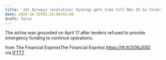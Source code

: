```yaml
---
title: 'Jet Airways resolution: Synergy gets time till Nov 15 to finalise plan'
date: 2019-10-15T01:35:00+01:00
draft: false
---
```


The airline was grounded on April 17 after lenders refused to provide emergency funding to continue operations.  
  
from The Financial ExpressThe Financial Express https://ift.tt/2ONJS5D  
via [IFTTT](https://ifttt.com/?ref=da&site=blogger)